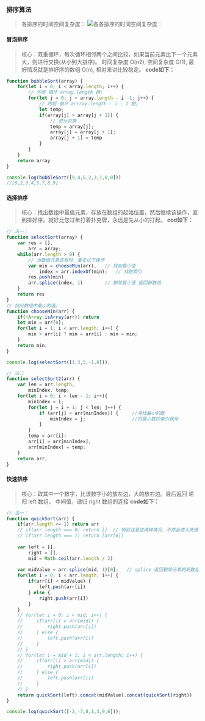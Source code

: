 ### 排序算法
> 各排序的时间空间复杂度：
![各各排序的时间空间复杂度：](https://user-gold-cdn.xitu.io/2016/11/29/4abde1748817d7f35f2bf8b6a058aa40?imageView2/0/w/1280/h/960/format/webp/ignore-error/1)

#### 冒泡排序
> 核心：双重循环，每次循环相邻两个之间比较，如果当前元素比下一个元素大，则进行交换(从小到大排序)。
时间复杂度 O(n2), 空间复杂度 O(1), 最好情况就是排好序的数组 O(n), 相对来讲比较稳定。
**code如下：**
```javascript
function bubbleSort(array) {
    for(let i = 0; i < array.length; i++) {
        // 外层 循环 array.length 趟;
        for(let j = 0; j < array.length - i -1; j++) {
            // 内层 循环 arrray.length - i - 1 趟; 
            let temp;
            if(array[j] > array[j + 1]) {
                // 进行交换
                temp = array[j];
                array[j] = array[j + 1];
                array[j + 1] = temp 
            }
        }
    }
    return array
}

console.log(bubbleSort([9,4,5,2,3,7,8,0]))
//[0,2,3,4,5,7,8,9]
```

#### 选择排序
> 核心：找出数组中最值元素，存放在数组的起始位置，然后继续该操作，直到排好序。就好比您过年打着扑克牌，永远是先从小的打起。
**cod如下：**
```javascript
// 法一：
function selectSort(array) {
    var res = [],
        arr = array;
    while(arr.length > 0) {
        // 当数组元素还有时，重复以下操作
        var min = chooseMin(arr),   // 找到最小值
            index = arr.indexOf(min);   // 找到索引
        res.push(min)   
        arr.splice(index, 1)        // 删除最小值 返回新数组
    }
    return res
}
// 找出数组中最小的值。
function chooseMin(arr) {
    if(!Array.isArray(arr)) return
    let min = arr[0];
    for(let i = 1; i < arr.length; i++) {
        min > arr[i] ? min = arr[i] : min = min;
    }
    return min;
}

console.log(selectSort([1,3,5,-1,0]));
```
```javascript
// 法二
function selectSort2(arr) {
    var len = arr.length,
        minIndex, temp;
    for(let i = 0; i < len - 1; i++){
        minIndex = i;
        for(let j = i + 1; j < len; j++) {
            if (arr[j] < arr[minIndex]) {     //寻找最小的数
                minIndex = j;                 //将最小数的索引保存
            }
        }
        temp = arr[i];
        arr[i] = arr[minIndex];
        arr[minIndex] = temp;
    }
    return arr;
}
```

#### 快速排序
> 核心：取其中一个数字，比该数字小的放左边，大的放右边。最后返回 递归 left 数组， 中间值，递归 right 数组的连接
**code如下：**
```javascript
// 法一：
function quickSort(arr) {
    if(arr.length <= 1) return arr
    // if(arr.length === 0) return []  // 特别注意这两种情况，不然会进入死循环
    // if(arr.length === 1) return [arr[0]]
    
    var left = [],
        right = [],
        mid = Math.ceil(arr.length / 2)
    
    var midValue = arr.splice(mid, 1)[0];   // splice 返回删除元素的新数组，并且会改变原数组
    for(let i = 0; i < arr.length; i++) {
        if(arr[i] < midValue) {
            left.push(arr[i])
        } else {
            right.push(arr[i])
        }
    }
    // for(let i = 0; i < mid; i++) {
    //     if(arr[i] > arr[mid]) {
    //         right.push(arr[i])
    //     } else {
    //         left.push(arr[i])
    //     }
    // }
    // for(let i = mid + 1; i < arr.length; i++) {
    //     if(arr[i] > arr[mid]) {
    //         right.push(arr[i])
    //     } else {
    //         left.push(arr[i])
    //     }
    // }
    return quickSort(left).concat(midValue).concat(quickSort(right))
}

console.log(quickSort([-2,-7,8,1,3,9,6]));
```
